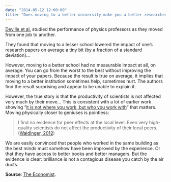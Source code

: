 ```yaml
---
date: "2014-05-12 12:00:00"
title: "Does moving to a better university make you a better researcher?"
---
```




[Deville et al.](http://www.nature.com/srep/2014/140424/srep04770/full/srep04770.html) studied the performance of physics professors as they moved from one job to another.

They found that moving to a lesser school lowered the impact of one&rsquo;s research papers on average a tiny bit (by a fraction of a standard deviation)&hellip; 

However, moving to a better school had no measurable impact at all, on average. You can go from the worst to the best without improving the impact of your papers. Because the result is true on average, it implies that moving to a better institution sometimes help, sometimes hurt. The authors find the result surprising and appear to be unable to explain it.

However, the true story is that the productivity of scientists is not affected very much by their move&hellip; This is consistent with a lot of earlier work showing &ldquo;[it is not where you work, but who you work with](/lemire/blog/2011/10/25/it-is-not-where-you-work-but-who-you-work-with/)&rdquo; that matters. Moving physically closer to geniuses is pointless:

> I find no evidence for peer effects at the local level. Even very high-quality scientists do not affect the productivity of their local peers. ([Waldinger, 2012](http://restud.oxfordjournals.org/content/79/2/838.short))


We are easily convinced that people who worked in the same building as the best minds must somehow have been improved by the experience. Or that they have access to better books and better managers. But the evidence is clear: brilliance is not a contagious disease you catch by the air ducts.

__Source__: [The Economist](http://www.economist.com/news/science-and-technology/21601811-getting-job-top-university-will-not-make-you-better-researcher-why-climb). 

